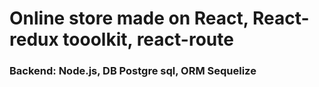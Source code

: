 <h1>Online store made on React, React-redux tooolkit, react-route</h1>
<h3>Backend: Node.js, DB Postgre sql, ORM Sequelize</h3>
